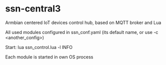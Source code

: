 # ssn-central3
Armbian centered IoT devices control hub, based on MQTT broker and Lua

All used modules configured in ssn_conf.yaml (its default name, or use -c <another_config>)

Start: lua ssn_control.lua -l INFO

Each module is started in own OS process
